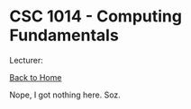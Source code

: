# CSC 1014 - Computing Fundamentals

Lecturer:

[Back to Home](index.md)

Nope, I got nothing here. Soz.
